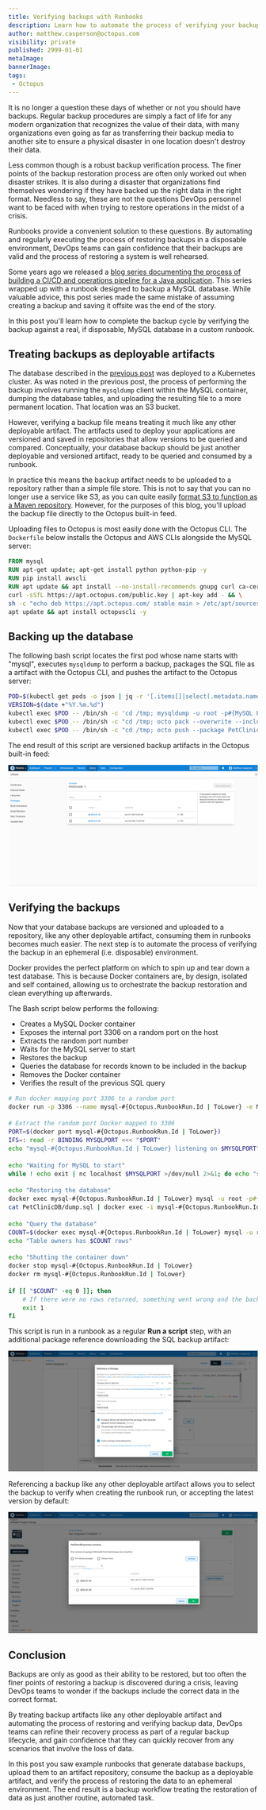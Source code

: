 ```yaml
---
title: Verifying backups with Runbooks
description: Learn how to automate the process of verifying your backups using a custom runbook
author: matthew.casperson@octopus.com
visibility: private
published: 2999-01-01
metaImage: 
bannerImage: 
tags:
 - Octopus
---
```


It is no longer a question these days of whether or not you should have backups. Regular backup procedures are simply a fact of life for any modern organization that recognizes the value of their data, with many organizations even going as far as transferring their backup media to another site to ensure a physical disaster in one location doesn't destroy their data.

Less common though is a robust backup verification process. The finer points of the backup restoration process are often only worked out when disaster strikes. It is also during a disaster that organizations find themselves wondering if they have backed up the right data in the right format. Needless to say, these are not the questions DevOps personnel want to be faced with when trying to restore operations in the midst of a crisis.

Runbooks provide a convenient solution to these questions. By automating and regularly executing the process of restoring backups in a disposable environment, DevOps teams can gain confidence that their backups are valid and the process of restoring a system is well rehearsed.

Some years ago we released a [blog series documenting the process of building a CI/CD and operations pipeline for a Java application](https://octopus.com/blog/java-ci-cd-co/from-jar-to-docker). This series wrapped up with a runbook designed to backup a MySQL database. While valuable advice, this post series made the same mistake of assuming creating a backup and saving it offsite was the end of the story.

In this post you'll learn how to complete the backup cycle by verifying the backup against a real, if disposable, MySQL database in a custom runbook.

## Treating backups as deployable artifacts

The database described in the [previous post](https://octopus.com/blog/java-ci-cd-co/from-cd-to-co) was deployed to a Kubernetes cluster. As was noted in the previous post, the process of performing the backup involves running the `mysqldump` client within the MySQL container, dumping the database tables, and uploading the resulting file to a more permanent location. That location was an S3 bucket.

However, verifying a backup file means treating it much like any other deployable artifact. The artifacts used to deploy your applications are versioned and saved in repositories that allow versions to be queried and compared. Conceptually, your database backup should be just another deployable and versioned artifact, ready to be queried and consumed by a runbook.

In practice this means the backup artifact needs to be uploaded to a repository rather than a simple file store. This is not to say that you can no longer use a service like S3, as you can quite easily [format S3 to function as a Maven repository](https://octopus.com/blog/hosting-maven-in-s3). However, for the purposes of this blog, you'll upload the backup file directly to the Octopus built-in feed.

Uploading files to Octopus is most easily done with the Octopus CLI. The `Dockerfile` below installs the Octopus and AWS CLIs alongside the MySQL server:

```Dockerfile
FROM mysql
RUN apt-get update; apt-get install python python-pip -y
RUN pip install awscli
RUN apt update && apt install --no-install-recommends gnupg curl ca-certificates apt-transport-https -y && \
curl -sSfL https://apt.octopus.com/public.key | apt-key add - && \
sh -c "echo deb https://apt.octopus.com/ stable main > /etc/apt/sources.list.d/octopus.com.list" && \
apt update && apt install octopuscli -y
```

## Backing up the database

The following bash script locates the first pod whose name starts with "mysql", executes `mysqldump` to perform a backup, packages the SQL file as a artifact with the Octopus CLI, and pushes the artifact to the Octopus server:

```bash
POD=$(kubectl get pods -o json | jq -r '[.items[]|select(.metadata.name | startswith("mysql"))][0].metadata.name')
VERSION=$(date +"%Y.%m.%d")
kubectl exec $POD -- /bin/sh -c 'cd /tmp; mysqldump -u root -p#{MySQL Password} petclinic > dump.sql 2> /dev/null'
kubectl exec $POD -- /bin/sh -c "cd /tmp; octo pack --overwrite --include dump.sql --id PetClinicDB --version ${VERSION} --format zip"
kubectl exec $POD -- /bin/sh -c "cd /tmp; octo push --package PetClinicDB.${VERSION}.zip --overwrite-mode OverwriteExisting --server https://tenpillars.octopus.app --apiKey #{Octopus API Key} --space #{Octopus.Space.Name}"
```

The end result of this script are versioned backup artifacts in the Octopus built-in feed:

![SQL backup artifacts](sql-backup-artifacts.png "width=500")

## Verifying the backups

Now that your database backups are versioned and uploaded to a repository, like any other deployable artifact, consuming them in runbooks becomes much easier. The next step is to automate the process of verifying the backup in an ephemeral (i.e. disposable) environment.

Docker provides the perfect platform on which to spin up and tear down a test database. This is because Docker containers are, by design, isolated and self contained, allowing us to orchestrate the backup restoration and clean everything up afterwards.

The Bash script below performs the following:

* Creates a MySQL Docker container
* Exposes the internal port 3306 on a random port on the host
* Extracts the random port number
* Waits for the MySQL server to start
* Restores the backup
* Queries the database for records known to be included in the backup
* Removes the Docker container
* Verifies the result of the previous SQL query

```bash
# Run docker mapping port 3306 to a random port
docker run -p 3306 --name mysql-#{Octopus.RunbookRun.Id | ToLower} -e MYSQL_ROOT_PASSWORD=Password01! -d mysql

# Extract the random port Docker mapped to 3306
PORT=$(docker port mysql-#{Octopus.RunbookRun.Id | ToLower})
IFS=: read -r BINDING MYSQLPORT <<< "$PORT"
echo "mysql-#{Octopus.RunbookRun.Id | ToLower} listening on $MYSQLPORT"

echo "Waiting for MySQL to start"
while ! echo exit | nc localhost $MYSQLPORT >/dev/null 2>&1; do echo "sleeping..."; sleep 10; done

echo "Restoring the database"
docker exec mysql-#{Octopus.RunbookRun.Id | ToLower} mysql -u root -p#{MySQL Password} -e "CREATE DATABASE petclinic;" 2>/dev/null
cat PetClinicDB/dump.sql | docker exec -i mysql-#{Octopus.RunbookRun.Id | ToLower} /usr/bin/mysql -u root -p#{MySQL Password} petclinic 2>/dev/null

echo "Query the database"
COUNT=$(docker exec mysql-#{Octopus.RunbookRun.Id | ToLower} mysql -u root -p#{MySQL Password} petclinic -s -e "select count(*) from owners;" 2>/dev/null)
echo "Table owners has $COUNT rows"

echo "Shutting the container down"
docker stop mysql-#{Octopus.RunbookRun.Id | ToLower}
docker rm mysql-#{Octopus.RunbookRun.Id | ToLower}

if [[ "$COUNT" -eq 0 ]]; then
    # If there were no rows returned, something went wrong and the backup is not valid
	exit 1
fi
```

This script is run in a runbook as a regular **Run a script** step, with an additional package reference downloading the SQL backup artifact:

![Additional package reference](additional-package-reference.png "width=500")

Referencing a backup like any other deployable artifact allows you to select the backup to verify when creating the runbook run, or accepting the latest version by default:

![Selecting the package](selecting-package.png "width=500")

## Conclusion

Backups are only as good as their ability to be restored, but too often the finer points of restoring a backup is discovered during a crisis, leaving DevOps teams to wonder if the backups include the correct data in the correct format.

By treating backup artifacts like any other deployable artifact and automating the process of restoring and verifying backup data, DevOps teams can refine their recovery process as part of a regular backup lifecycle, and gain confidence that they can quickly recover from any scenarios that involve the loss of data.

In this post you saw example runbooks that generate database backups, upload them to an artifact repository, consume the backup as a deployable artifact, and verify the process of restoring the data to an ephemeral environment. The end result is a backup workflow treating the restoration of data as just another routine, automated task.